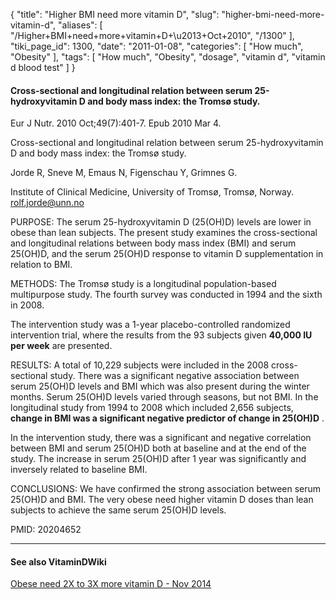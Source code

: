 {
    "title": "Higher BMI need more vitamin D",
    "slug": "higher-bmi-need-more-vitamin-d",
    "aliases": [
        "/Higher+BMI+need+more+vitamin+D+\u2013+Oct+2010",
        "/1300"
    ],
    "tiki_page_id": 1300,
    "date": "2011-01-08",
    "categories": [
        "How much",
        "Obesity"
    ],
    "tags": [
        "How much",
        "Obesity",
        "dosage",
        "vitamin d",
        "vitamin d blood test"
    ]
}


#### Cross-sectional and longitudinal relation between serum 25-hydroxyvitamin D and body mass index: the Tromsø study.

Eur J Nutr. 2010 Oct;49(7):401-7. Epub 2010 Mar 4.

Cross-sectional and longitudinal relation between serum 25-hydroxyvitamin D and body mass index: the Tromsø study.

Jorde R, Sneve M, Emaus N, Figenschau Y, Grimnes G.

Institute of Clinical Medicine, University of Tromsø, Tromsø, Norway. rolf.jorde@unn.no

PURPOSE: The serum 25-hydroxyvitamin D (25(OH)D) levels are lower in obese than lean subjects. The present study examines the cross-sectional and longitudinal relations between body mass index (BMI) and serum 25(OH)D, and the serum 25(OH)D response to vitamin D supplementation in relation to BMI.

METHODS: The Tromsø study is a longitudinal population-based multipurpose study. The fourth survey was conducted in 1994 and the sixth in 2008. 

The intervention study was a 1-year placebo-controlled randomized intervention trial, where the results from the 93 subjects given  **40,000 IU per week**  are presented.

RESULTS: A total of 10,229 subjects were included in the 2008 cross-sectional study. There was a significant negative association between serum 25(OH)D levels and BMI which was also present during the winter months. Serum 25(OH)D levels varied through seasons, but not BMI. In the longitudinal study from 1994 to 2008 which included 2,656 subjects,  **change in BMI was a significant negative predictor of change in 25(OH)D** . 

In the intervention study, there was a significant and negative correlation between BMI and serum 25(OH)D both at baseline and at the end of the study. The increase in serum 25(OH)D after 1 year was significantly and inversely related to baseline BMI.

CONCLUSIONS: We have confirmed the strong association between serum 25(OH)D and BMI. The very obese need higher vitamin D doses than lean subjects to achieve the same serum 25(OH)D levels.

PMID: 20204652 

---

#### See also VitaminDWiki

[Obese need 2X to 3X more vitamin D - Nov 2014](/posts/obese-need-2x-to-3x-more-vitamin-d)
